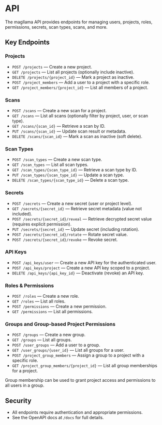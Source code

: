 # API

The magllama API provides endpoints for managing users, projects, roles, permissions, secrets, scan types, scans, and more.

## Key Endpoints

### Projects

- `POST /projects` — Create a new project.
- `GET /projects` — List all projects (optionally include inactive).
- `DELETE /projects/{project_id}` — Mark a project as inactive.
- `POST /project_members` — Add a user to a project with a specific role.
- `GET /project_members/{project_id}` — List all members of a project.

### Scans

- `POST /scans` — Create a new scan for a project.
- `GET /scans` — List all scans (optionally filter by project, user, or scan type).
- `GET /scans/{scan_id}` — Retrieve a scan by ID.
- `PUT /scans/{scan_id}` — Update scan result or metadata.
- `DELETE /scans/{scan_id}` — Mark a scan as inactive (soft delete).

### Scan Types

- `POST /scan_types` — Create a new scan type.
- `GET /scan_types` — List all scan types.
- `GET /scan_types/{scan_type_id}` — Retrieve a scan type by ID.
- `PUT /scan_types/{scan_type_id}` — Update a scan type.
- `DELETE /scan_types/{scan_type_id}` — Delete a scan type.

### Secrets

- `POST /secrets` — Create a new secret (user or project level).
- `GET /secrets/{secret_id}` — Retrieve secret metadata (value not included).
- `POST /secrets/{secret_id}/reveal` — Retrieve decrypted secret value (requires explicit permission).
- `PUT /secrets/{secret_id}` — Update secret (including rotation).
- `POST /secrets/{secret_id}/rotate` — Rotate secret value.
- `POST /secrets/{secret_id}/revoke` — Revoke secret.

### API Keys

- `POST /api_keys/user` — Create a new API key for the authenticated user.
- `POST /api_keys/project` — Create a new API key scoped to a project.
- `DELETE /api_keys/{api_key_id}` — Deactivate (revoke) an API key.

### Roles & Permissions

- `POST /roles` — Create a new role.
- `GET /roles` — List all roles.
- `POST /permissions` — Create a new permission.
- `GET /permissions` — List all permissions.

### Groups and Group-based Project Permissions

- `POST /groups` — Create a new group.
- `GET /groups` — List all groups.
- `POST /user_groups` — Add a user to a group.
- `GET /user_groups/{user_id}` — List all groups for a user.
- `POST /project_group_members` — Assign a group to a project with a specific role.
- `GET /project_group_members/{project_id}` — List all group memberships for a project.

Group membership can be used to grant project access and permissions to all users in a group.

## Security

- All endpoints require authentication and appropriate permissions.
- See the OpenAPI docs at `/docs` for full details.
